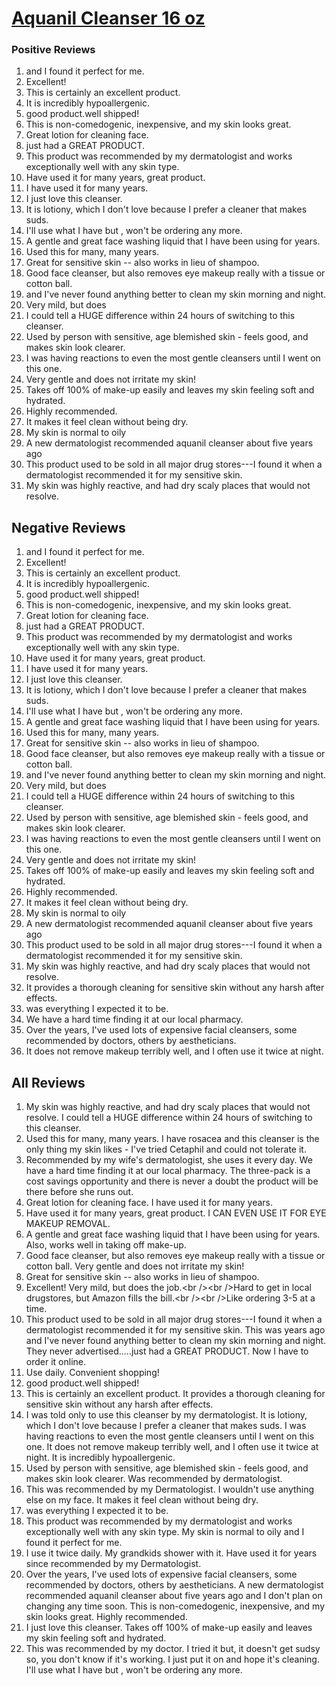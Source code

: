 # [Aquanil Cleanser 16 oz](https://products.checkmycream.com/products/Aquanil-Cleanser-16-oz.html)

### Positive Reviews

<ol>
      <li>and I found it perfect for me.</li>
      <li>Excellent!  </li>
      <li>This is certainly an excellent product.</li>
      <li>It is incredibly hypoallergenic.</li>
      <li>good product.well shipped!</li>
      <li>This is non-comedogenic, inexpensive, and my skin looks great.</li>
      <li>Great lotion for cleaning face.  </li>
      <li>just had a GREAT PRODUCT.</li>
      <li>This product was recommended by my dermatologist and works exceptionally well with any skin type.  </li>
      <li>Have used it for many years, great product.  </li>
      <li>I have used it for many years.</li>
      <li>I just love this cleanser.  </li>
      <li>It is lotiony, which I don&#x27;t love because I prefer a cleaner that makes suds.  </li>
      <li>I&#x27;ll use what I have but , won&#x27;t be ordering any more.</li>
      <li>A gentle and great face washing liquid that I have been using for years.</li>
      <li>Used this for many, many  years.</li>
      <li>Great for sensitive skin -- also works in lieu of shampoo.</li>
      <li>Good face cleanser, but also removes eye makeup really with a tissue or cotton ball.  </li>
      <li>and I&#x27;ve never found anything better to clean my skin morning and night.</li>
      <li>Very mild, but does</li>
      <li>I could tell a HUGE difference within 24 hours of switching to this cleanser.</li>
      <li>Used by person with sensitive, age blemished skin - feels good, and makes skin look clearer.  </li>
      <li>I was having reactions to even the most gentle cleansers until I went on this one.</li>
      <li>Very gentle and does not irritate my skin!</li>
      <li>Takes off 100% of make-up easily and leaves my skin feeling soft and hydrated.</li>
      <li>Highly recommended.</li>
      <li>It makes it feel clean without being dry.</li>
      <li>My skin is normal to oily</li>
      <li>A new dermatologist recommended aquanil cleanser about five years ago</li>
      <li>This product used to be sold in all major drug stores---I found it when a dermatologist recommended it for my sensitive skin.  </li>
      <li>My skin was highly reactive, and had dry scaly places that would not resolve.  </li>
</ol>


<h2>Negative Reviews</h2>
<ol>
<li> and I found it perfect for me.</li>
<li> Excellent!  </li>
<li> This is certainly an excellent product.</li>
<li> It is incredibly hypoallergenic.</li>
<li> good product.well shipped!</li>
<li> This is non-comedogenic, inexpensive, and my skin looks great.</li>
<li> Great lotion for cleaning face.  </li>
<li> just had a GREAT PRODUCT.</li>
<li> This product was recommended by my dermatologist and works exceptionally well with any skin type.  </li>
<li> Have used it for many years, great product.  </li>
<li> I have used it for many years.</li>
<li> I just love this cleanser.  </li>
<li> It is lotiony, which I don&#x27;t love because I prefer a cleaner that makes suds.  </li>
<li> I&#x27;ll use what I have but , won&#x27;t be ordering any more.</li>
<li> A gentle and great face washing liquid that I have been using for years.</li>
<li> Used this for many, many  years.</li>
<li> Great for sensitive skin -- also works in lieu of shampoo.</li>
<li> Good face cleanser, but also removes eye makeup really with a tissue or cotton ball.  </li>
<li> and I&#x27;ve never found anything better to clean my skin morning and night.</li>
<li> Very mild, but does</li>
<li> I could tell a HUGE difference within 24 hours of switching to this cleanser.</li>
<li> Used by person with sensitive, age blemished skin - feels good, and makes skin look clearer.  </li>
<li> I was having reactions to even the most gentle cleansers until I went on this one.</li>
<li> Very gentle and does not irritate my skin!</li>
<li> Takes off 100% of make-up easily and leaves my skin feeling soft and hydrated.</li>
<li> Highly recommended.</li>
<li> It makes it feel clean without being dry.</li>
<li> My skin is normal to oily</li>
<li> A new dermatologist recommended aquanil cleanser about five years ago</li>
<li> This product used to be sold in all major drug stores---I found it when a dermatologist recommended it for my sensitive skin.  </li>
<li> My skin was highly reactive, and had dry scaly places that would not resolve.  </li>
<li> It provides a thorough cleaning for sensitive skin without any harsh after effects.</li>
<li> was everything I expected it to be.</li>
<li> We have a hard time finding it at our local pharmacy.  </li>
<li> Over the years, I&#x27;ve used lots of expensive facial cleansers, some recommended by doctors, others by aestheticians.</li>
<li> It does not remove makeup terribly well, and I often use it twice at night.  </li>
</ol>

<h2>All Reviews</h2>

<ol>
    <li> My skin was highly reactive, and had dry scaly places that would not resolve.  I could tell a HUGE difference within 24 hours of switching to this cleanser.</li>
    <li> Used this for many, many  years. I have rosacea and this cleanser is the only thing my skin likes - I&#x27;ve tried Cetaphil and could not tolerate it.</li>
    <li> Recommended by my wife&#x27;s dermatologist, she uses it every day.  We have a hard time finding it at our local pharmacy.  The three-pack is a cost savings opportunity and there is never a doubt the product will be there before she runs out.</li>
    <li> Great lotion for cleaning face.  I have used it for many years.</li>
    <li> Have used it for many years, great product.  I CAN EVEN USE IT FOR EYE MAKEUP REMOVAL.</li>
    <li> A gentle and great face washing liquid that I have been using for years. Also, works well in taking off make-up.</li>
    <li> Good face cleanser, but also removes eye makeup really with a tissue or cotton ball.  Very gentle and does not irritate my skin!</li>
    <li> Great for sensitive skin -- also works in lieu of shampoo.</li>
    <li> Excellent!  Very mild, but does the job.&lt;br /&gt;&lt;br /&gt;Hard to get in local drugstores, but Amazon fills the bill.&lt;br /&gt;&lt;br /&gt;Like ordering 3-5 at a time.</li>
    <li> This product used to be sold in all major drug stores---I found it when a dermatologist recommended it for my sensitive skin.  This was years ago and I&#x27;ve never found anything better to clean my skin morning and night. They never advertised.....just had a GREAT PRODUCT. Now I have to order it online.</li>
    <li> Use daily. Convenient shopping!</li>
    <li> good product.well shipped!</li>
    <li> This is certainly an excellent product. It provides a thorough cleaning for sensitive skin without any harsh after effects.</li>
    <li> I was told only to use this cleanser by my dermatologist.  It is lotiony, which I don&#x27;t love because I prefer a cleaner that makes suds.  I was having reactions to even the most gentle cleansers until I went on this one. It does not remove makeup terribly well, and I often use it twice at night.  It is incredibly hypoallergenic.</li>
    <li> Used by person with sensitive, age blemished skin - feels good, and makes skin look clearer.  Was recommended by dermatologist.</li>
    <li> This was recommended by my Dermatologist.  I wouldn&#x27;t use anything else on my face.  It makes it feel clean without being dry.</li>
    <li> was everything I expected it to be.</li>
    <li> This product was recommended by my dermatologist and works exceptionally well with any skin type.  My skin is normal to oily and I found it perfect for me.</li>
    <li> I use it twice daily.  My grandkids shower with it.  Have used it for years since recommended by my Dermatologist.</li>
    <li> Over the years, I&#x27;ve used lots of expensive facial cleansers, some recommended by doctors, others by aestheticians. A new dermatologist recommended aquanil cleanser about five years ago and I don&#x27;t plan on changing any time soon.  This is non-comedogenic, inexpensive, and my skin looks great. Highly recommended.</li>
    <li> I just love this cleanser.  Takes off 100% of make-up easily and leaves my skin feeling soft and hydrated.</li>
    <li> This was recommended by my doctor.  I tried it but, it doesn&#x27;t get sudsy so, you don&#x27;t know if it&#x27;s working.  I just put it on and hope it&#x27;s cleaning.  I&#x27;ll use what I have but , won&#x27;t be ordering any more.</li>
</ol>




